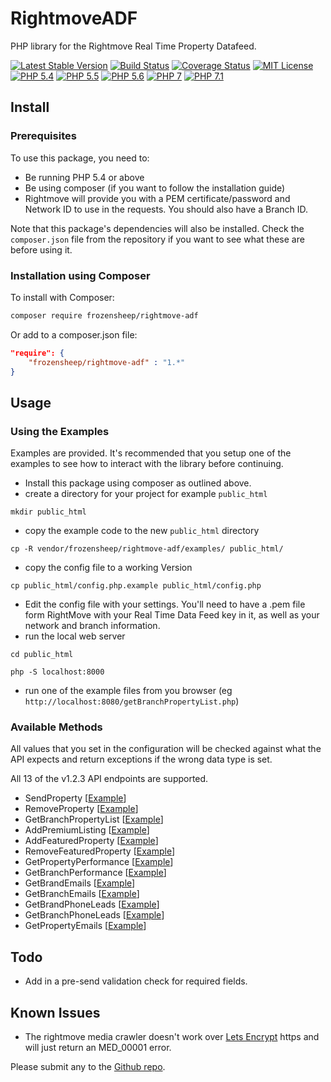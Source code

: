 # RightmoveADF

PHP library for the Rightmove Real Time Property Datafeed.

[![Latest Stable Version](https://img.shields.io/packagist/v/frozensheep/rightmove-ADF.svg?style=flat-square)](https://packagist.org/packages/frozensheep/rightmove-adf)
[![Build Status](https://img.shields.io/travis/frozensheep/rightmoveADF/master.svg?style=flat-square)](https://travis-ci.org/frozensheep/rightmoveADF)
[![Coverage Status](https://coveralls.io/repos/frozensheep/rightmoveADF/badge.svg?branch=master&service=github)](https://coveralls.io/github/frozensheep/rightmoveADF?branch=master)
[![MIT License](https://img.shields.io/packagist/l/frozensheep/rightmove-ADF.svg?style=flat-square)](https://github.com/frozensheep/rightmoveADF/blob/master/LICENSE)
[![PHP 5.4](https://img.shields.io/badge/php-5.4-8892BF.svg?style=flat-square)](https://php.net/)
[![PHP 5.5](https://img.shields.io/badge/php-5.5-8892BF.svg?style=flat-square)](https://php.net/)
[![PHP 5.6](https://img.shields.io/badge/php-5.6-8892BF.svg?style=flat-square)](https://php.net/)
[![PHP 7](https://img.shields.io/badge/php-7-8892BF.svg?style=flat-square)](https://php.net/)
[![PHP 7.1](https://img.shields.io/badge/php-7.1-8892BF.svg?style=flat-square)](https://php.net/)


## Install

### Prerequisites

To use this package, you need to:
* Be running PHP 5.4 or above
* Be using composer (if you want to follow the installation guide)
* Rightmove will provide you with a PEM certificate/password and Network ID to use in the requests. You should also have a Branch ID.

Note that this package's dependencies will also be installed. Check the `composer.json` file from the repository if you want to see what these are before using it.

### Installation using Composer

To install with Composer:

```sh
composer require frozensheep/rightmove-adf
```

Or add to a composer.json file:

```json
"require": {
	"frozensheep/rightmove-adf" : "1.*"
}
```

## Usage

### Using the Examples

Examples are provided. It's recommended that you setup one of the examples to see how to interact with the library before continuing.

* Install this package using composer as outlined above.
* create a directory for your project for example `public_html`

```
mkdir public_html
```

* copy the example code to the new `public_html` directory

```
cp -R vendor/frozensheep/rightmove-adf/examples/ public_html/
```

* copy the config file to a working Version

```
cp public_html/config.php.example public_html/config.php
```

* Edit the config file with your settings. You'll need to have a .pem file form RightMove with your Real Time Data Feed key in it, as well as your network and branch information.
* run the local web server

```
cd public_html

php -S localhost:8000
```

*  run one of the example files from you browser (eg  `http://localhost:8080/getBranchPropertyList.php`)

### Available Methods

All values that you set in the configuration will be checked against what the API expects and return exceptions if the wrong data type is set.

All 13 of the v1.2.3 API endpoints are supported.

- SendProperty [[Example](https://github.com/frozensheep/rightmoveADF/blob/master/examples/sendProperty.php)]
- RemoveProperty [[Example](https://github.com/frozensheep/rightmoveADF/blob/master/examples/removeProperty.php)]
- GetBranchPropertyList [[Example](https://github.com/frozensheep/rightmoveADF/blob/master/examples/getBranchPropertyList.php)]
- AddPremiumListing [[Example](https://github.com/frozensheep/rightmoveADF/blob/master/examples/addPremiumListing.php)]
- AddFeaturedProperty [[Example](https://github.com/frozensheep/rightmoveADF/blob/master/examples/addFeaturedProperty.php)]
- RemoveFeaturedProperty [[Example](https://github.com/frozensheep/rightmoveADF/blob/master/examples/removeFeaturedProperty.php)]
- GetPropertyPerformance [[Example](https://github.com/frozensheep/rightmoveADF/blob/master/examples/getPropertyPerformance.php)]
- GetBranchPerformance [[Example](https://github.com/frozensheep/rightmoveADF/blob/master/examples/getBranchPerformance.php)]
- GetBrandEmails [[Example](https://github.com/frozensheep/rightmoveADF/blob/master/examples/getBrandEmails.php)]
- GetBranchEmails [[Example](https://github.com/frozensheep/rightmoveADF/blob/master/examples/getBranchEmails.php)]
- GetBrandPhoneLeads [[Example](https://github.com/frozensheep/rightmoveADF/blob/master/examples/getBrandPhoneLeads.php)]
- GetBranchPhoneLeads [[Example](https://github.com/frozensheep/rightmoveADF/blob/master/examples/getBranchPhoneLeads.php)]
- GetPropertyEmails [[Example](https://github.com/frozensheep/rightmoveADF/blob/master/examples/getPropertyEmails.php)]


## Todo

- Add in a pre-send validation check for required fields.

## Known Issues

- The rightmove media crawler doesn't work over [Lets Encrypt](https://letsencrypt.org/) https and will just return an MED_00001 error.

Please submit any to the [Github repo](https://github.com/frozensheep/rightmoveADF/issues).
